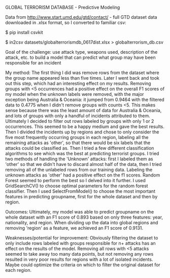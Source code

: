 GLOBAL TERRORISM DATABASE - Predictive Modeling

Data from http://www.start.umd.edu/gtd/contact/ - full GTD dataset
data downloaded in .xlsx format, so I converted to familiar csv:

$ pip install csvkit

$ in2csv datasets/globalterrorismdb_0617dist.xlsx > globalterrorism_db.csv

Goal of the challenge: use attack type, weapons used, description of the attack, etc. to build a model that can predict what group may have been responsible for an incident

My method: The first thing I did was remove rows from the dataset where the group name appeared less than five times. Later I went back and took out this step, which had an interesting effect on my results. Removing groups with <5 occurrences had a positive effect on the overall F1 scores of my model when the unknown labels were removed, with the major exception being Australia & Oceania: it jumped from 0.9464 with the filtered data to 0.4775 when I didn't remove groups with counts <5. This makes sense because there was the least amount of data for Australia & Oceania, and lots of groups with only a handful of incidents attributed to them. Ultimately I decided to filter out rows labeled by groups with only 1 or 2 occurrences. This seemed to be a happy medium and gave the best results.
Then I divided the incidents up by regions and chose to only consider the five most frequently occurring groups in each region, labeling all the remaining attacks as 'other', so that there would be six labels that the attacks could be classified as. Then I tried a few different classification algorithms to see which was the best at predicting terrorist groups. I tried two methods of handling the 'Unknown' attacks: first I labeled them as 'other' so that we didn't have to discard almost half of the data, then I tried removing all of the unlabeled rows from our training data. Labeling the unknown attacks as 'other' had a positive effect on the f1 scores.
Random Forest seemed to perform the best so I delved into it further. I used GridSearchCV() to choose optimal parameters for the random forest classifier.
Then I used SelectFromModel() to choose the most important features in predicting groupname, first for the whole dataset and then by region. 

Outcomes: Ultimately, my model was able to predict groupname on the whole dataset with an F1 score of 0.893 based on only three features: year, nationality, and region. When dividing up the data into global regions and removing 'region' as a feature, we achieved an F1 score of 0.9131.


Weaknesses/potential for improvement: Obviously filtering the dataset to only include rows labeled with groups responsible for n+ attacks has an effect on the results of the model. Removing all rows with <5 attacks seemed to take away too many data points, but not removing any rows resulted in very poor results for regions with a lot of isolated incidents. Maybe could optimize the criteria on which to filter the original dataset for each region.
